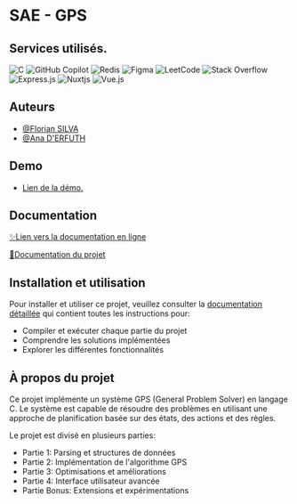 # SAE - GPS

## Services utilisés.
![C](https://img.shields.io/badge/c-%2300599C.svg?style=for-the-badge&logo=c&logoColor=white)
![GitHub Copilot](https://img.shields.io/badge/github_copilot-8957E5?style=for-the-badge&logo=github-copilot&logoColor=white)
![Redis](https://img.shields.io/badge/redis-%23DD0031.svg?style=for-the-badge&logo=redis&logoColor=white)
![Figma](https://img.shields.io/badge/figma-%23F24E1E.svg?style=for-the-badge&logo=figma&logoColor=white)
![LeetCode](https://img.shields.io/badge/LeetCode-000000?style=for-the-badge&logo=LeetCode&logoColor=#d16c06)
![Stack Overflow](https://img.shields.io/badge/-Stackoverflow-FE7A16?style=for-the-badge&logo=stack-overflow&logoColor=white)
![Express.js](https://img.shields.io/badge/express.js-%23404d59.svg?style=for-the-badge&logo=express&logoColor=%2361DAFB)
![Nuxtjs](https://img.shields.io/badge/Nuxt-002E3B?style=for-the-badge&logo=nuxtdotjs&logoColor=#00DC82)
![Vue.js](https://img.shields.io/badge/vuejs-%2335495e.svg?style=for-the-badge&logo=vuedotjs&logoColor=%234FC08D)

## Auteurs

- [@Florian SILVA](https://www.github.com/Achig4tsu)
- [@Ana D'ERFUTH](https://www.github.com/DfAnaIII)

## Demo

- [Lien de la démo.](https://sae.gofindr.fr/)

## Documentation

[✨Lien vers la documentation en ligne](https://sae.gofindr.fr/documentation)

[📄Documentation du projet](./DOCUMENTATION.md)

## Installation et utilisation

Pour installer et utiliser ce projet, veuillez consulter la [documentation détaillée](./DOCUMENTATION.md) qui contient toutes les instructions pour:

- Compiler et exécuter chaque partie du projet
- Comprendre les solutions implémentées
- Explorer les différentes fonctionnalités

## À propos du projet

Ce projet implémente un système GPS (General Problem Solver) en langage C. Le système est capable de résoudre des problèmes en utilisant une approche de planification basée sur des états, des actions et des règles.

Le projet est divisé en plusieurs parties:
- Partie 1: Parsing et structures de données
- Partie 2: Implémentation de l'algorithme GPS
- Partie 3: Optimisations et améliorations
- Partie 4: Interface utilisateur avancée
- Partie Bonus: Extensions et expérimentations


